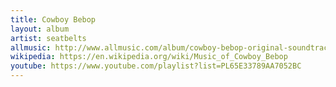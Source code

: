 ```yaml
---
title: Cowboy Bebop
layout: album
artist: seatbelts
allmusic: http://www.allmusic.com/album/cowboy-bebop-original-soundtrack-mw0000984943
wikipedia: https://en.wikipedia.org/wiki/Music_of_Cowboy_Bebop
youtube: https://www.youtube.com/playlist?list=PL65E33789AA7052BC
---
```

